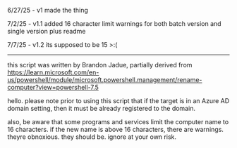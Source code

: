 6/27/25 - v1
made the thing

7/2/25 - v1.1
added 16 character limit warnings for both batch version and single version
plus readme

7/7/25 - v1.2
its supposed to be 15 >:(

----------------------------------------------
this script was written by Brandon Jadue, partially derived from
https://learn.microsoft.com/en-us/powershell/module/microsoft.powershell.management/rename-computer?view=powershell-7.5

hello. please note prior to using this script that if the target is in an Azure AD domain setting, then it must be already registered to the domain.

also, be aware that some programs and services limit the computer name to 16 characters.
if the new name is above 16 characters, there are warnings. theyre obnoxious. they should be.
ignore at your own risk.
